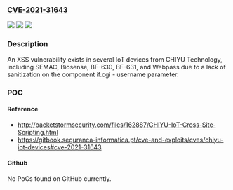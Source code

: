 ### [CVE-2021-31643](https://cve.mitre.org/cgi-bin/cvename.cgi?name=CVE-2021-31643)
![](https://img.shields.io/static/v1?label=Product&message=n%2Fa&color=blue)
![](https://img.shields.io/static/v1?label=Version&message=n%2Fa&color=blue)
![](https://img.shields.io/static/v1?label=Vulnerability&message=n%2Fa&color=brighgreen)

### Description

An XSS vulnerability exists in several IoT devices from CHIYU Technology, including SEMAC, Biosense, BF-630, BF-631, and Webpass due to a lack of sanitization on the component if.cgi - username parameter.

### POC

#### Reference
- http://packetstormsecurity.com/files/162887/CHIYU-IoT-Cross-Site-Scripting.html
- https://gitbook.seguranca-informatica.pt/cve-and-exploits/cves/chiyu-iot-devices#cve-2021-31643

#### Github
No PoCs found on GitHub currently.


